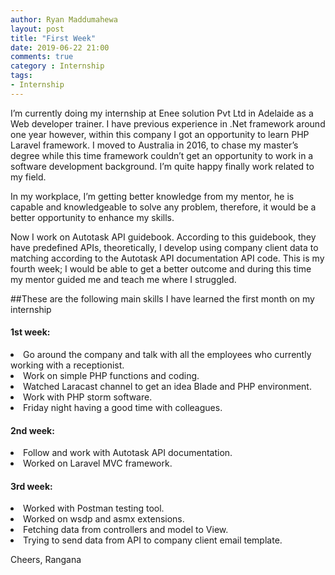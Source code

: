 ```yaml
---
author: Ryan Maddumahewa
layout: post
title: "First Week"
date: 2019-06-22 21:00
comments: true
category : Internship
tags:
- Internship
---
```


I’m currently doing my internship at Enee solution Pvt Ltd in Adelaide as a Web developer trainer. I have previous experience in .Net framework around one year however, within this company I got an opportunity to learn PHP Laravel framework. I moved to Australia in 2016, to chase my master’s degree while this time framework couldn’t get an opportunity to work in a software development background. I’m quite happy finally work related to my field.

<p>In my workplace, I’m getting better knowledge from my mentor, he is capable and knowledgeable to solve any problem, therefore, it would be a better opportunity to enhance my skills.</p>

<p> Now I work on Autotask API guidebook. According to this guidebook, they have predefined APIs, theoretically, I develop using company client data to matching according to the Autotask API documentation API code. This is my fourth week; I would be able to get a better outcome and during this time my mentor guided me and teach me where I struggled.</p>

##These are the following main skills I have learned the first month on my internship

#### 1st week: 

<li>Go around the company and talk with all the employees who currently working with a receptionist.</li>
<li>Work on simple PHP functions and coding.</li>
<li>Watched Laracast channel to get an idea Blade and PHP environment.</li>
<li>Work with PHP storm software.</li>
<li>Friday night having a good time with colleagues.</li>

#### 2nd week: 

<li>Follow and work with Autotask API documentation.</li>
<li>Worked on Laravel MVC framework.</li>


#### 3rd week: 

<li>Worked with Postman testing tool.</li>
<li>Worked on wsdp and asmx extensions.</li>
<li>Fetching data from controllers and model to View.</li>
<li>Trying to send data from API to company client email template.</li>

Cheers,
Rangana
